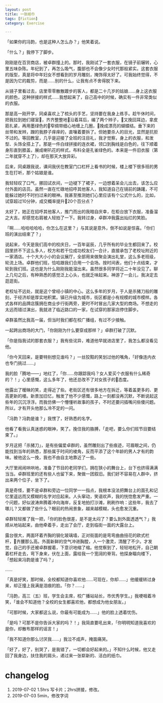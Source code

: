 ```yaml
---
layout: post
title: 一张纸巾
tags: [Fiction]
category: Exercise

---
```


「如果你的冯韵，也是这种人怎么办？」他笑着说。

「什么？」我停下了脚步。

刚刚是在百货商店，被卓群撞上的。那时，我刚试了一套衣服，在镜子前辗转，心里五味杂陈。年纪到了，再怎么吸气，腹部也不会像少女时代那般紧实。这套衣服的版型，真是将中年妇女不想看到的岁月雕刻，掩饰得太好了。可我始终觉得，不是因为它的裁剪，而是……别的什么，让我有点不舍得脱下来。

从镜子里看过去，店里零零散散踱步的客人，都是二十几岁的姑娘……身上这衣服的颜色，这种拼接的样式……我想起来了，自己高中的时候，确实有一件非常类似的衣服。

那是高一刚开学，同桌喜欢上了梳头的手艺，坚持要在我身上练手。趁午休时间，把我拉到她们寝室，齐齐整整地沿着耳后，编了两个辫子，又挽回耳边，拿皮筋扎紧，再用墨绿色的窄绸带细心地缠上几圈，挽成漂亮的蝴蝶结。垂下来的丝带和发辫，蹭的我脖子痒痒的，直嚷着要拆了。但她要杀人的目光，显然是抗拒不过的。等回教室，几乎是迎接了全班的注目礼，我才觉察，身上的衣服，和发型、头饰全搭上了。那是一件白绿拼接的连衣裙，领口到胸线是白色的，往下顺着身形直到膝盖，展成喇叭花的样式，布料全是孔雀绿色的。本来是一件旧衣服（第二年就穿不上了），却在那天大放异彩。

后来，同桌跟我说，课间我伏在教室门口栏杆上看书的时候，楼上楼下很多班的男生在打听，那个姑娘是谁。

我轻轻叹了口气，挪回试衣间，一边褪下了裙子，一边想着呆会儿出去，该怎么应付外面的店员。虽然一直在忙碌地招呼其他客人，我知道自己在镜前的踌躇，不可能躲过她时不时扫过来的眼神。我甚至推测她们心里应该有个公式什么的，比如，试穿超过10分钟，成交概率提升20个百分点？

太好了，她正在招呼其他客人，推门而出的我暗自庆幸，在柜台放下衣服，准备溜之大吉。却感觉右肩被人轻拍了一下。我转过身，卓群冲我露出灿烂的笑脸。

「啊……哈哈哈哈哈，你怎么在这里？」与其说是意外，倒不如说是惊喜。「你们班的演出结束了？」

说起来，今天是我们高中的校庆日，一百年诞辰，几乎所有的毕业生都回来了。校园里挤不下这么多人，校方和若干位成功校友们一合计，直接承包了老校址附近的一家酒店。十个大大小小的会议展厅，全部用来做聚会演出礼堂，这么多老班级，轮流上场。卓群他们班，恰哈跟我们合用一个会场。按时间表，他们十点结束，才轮到我们班。这也是为什么刚刚我能溜出来。虽然很多同学将近二十年没见了。聊上几句之后，有种熟悉的感觉泛上心头，也就乏味起来。神游了一会儿，我决定去逛逛街。

老校址不远处，就是这个曾经小镇的中心。这么多年的岁月，于人是杀猪刀般的雕刻，于经济却是厚实地积累。镇已升级为城市，街区都是小有规模的城市模样。各式各样的品牌店簇拥在商业步行街两旁，更时不时冒出几家大型的商场。不想走的太远而错过演出，我就进了临近路口的一家，在试穿的那家店停住脚步。

卓群虽然比我高一届，但当时我们都在校广播组，有过不少接触。

一起跨出商场的大门，「你刚刚为什么要穿成那样？」卓群打破了沉默。

「你是指我试的那套衣服？」我有些诧异，难道他早就进店里了，我怎么都没看见他。

「你今天回来，是要特别想见谁吗？」一丝狡黠的笑划过他的嘴角，「好像连内衣也专门挑过……」

我的脸「腾地——」地红了，「你……你跟踪我吗？女人爱买个衣服有什么稀奇的？！」心里感慨，这么多年了，他还总改不了对女孩子的态度。

他露出了暧昧的笑，走得近了些。老街区还有很多地方在拆迁，等着盖更多的、更高更新的楼。新景加旧忆，触发了他不少感慨，路上一刻都没再沉默，不断说起这些年的沉沉浮浮。而我仿佛一个懵懂听故事的孩子，不时还要问插嘴问些傻问题。所以，才有开头他那么冷不定的一问。

「冯韵？冯韵是谁？」我愣了，好熟悉的名字。

他看了看我认真迷惑的眼神，笑了。挽住我的胳膊，「走吧，要么你们班节目要结束了。」

岁月这把「杀猪刀」，是有些偏爱卓群的，虽然雕刻出了些痕迹，可眉眼之间，仍能找到当年的熟悉，那些属于时间的棱角，反而平添了这个年龄的男人才有的韵味。被他这么一挽，我也不由自主地靠近了一些。

大厅里闹闹哄哄地，准备了节目的老同学们，拥在狭小的舞台上，台下也挤得满满当当。卓群班里的还有些人也留下来，聚做一团叙旧。我们好不容易在人群中，挤出来两个位子，坐下了。

真是奇怪，要不是卓群和旁边一位同学一一指点，我根本没法把舞台上的面孔和记忆里遥远而又模糊的名字对应起来。人头窜动，笑语欢声，我的恍惚愈发严重。一个问题，好似波涛奔腾着冲向海岸，反复地拍打沙滩，刷刷作响：这些年，我去了哪儿？又都做了些什么？眼前的热闹景象，越来越模糊，头也愈发沉重。

卓群轻轻推了我一把，「你的脸色很差，是不是太闷了？要么到外面透透气？」我顺从地站起来，由他牵着手，走出了会厅，走到临街一面的大露台上。

露台很大，两面环着齐胸的钢化玻璃墙，正对街面的是弯弯曲曲扭花的欧式栏杆，齐腰那么高。外面新鲜的空气冲进胸膛，人一个激灵，清醒了不少。才发觉，自己的手还被卓群握着，下意识地缩了缩。他觉察到了，轻轻地松开，自己朝着栏杆走去，弯下身来，伏在上面，露给我一个宽阔的脊背。他探身瞄向楼下，「想起来冯韵是谁了吗？」

……

「真是好笑，那时候，全校都知道你喜欢他……可现在，你却……」他缓缓转过身来，却正撞上我满是泪痕的脸。「你？……」

「冯韵，高三（五）班，学生会主席，校广播站站长，市优秀学生。」我哽咽着冷笑，「谁会不知道他？全校的女生都喜欢他，都想成为他女朋友。」

「可那时候，大家都这么说，你最有可能成为……」他的脸上透着忧伤。

「是吗？可那不是你告诉大家的吗？！」我简直要吼出来，「你明明知道我喜欢的是你，却散布那样的谣言！」

「我不知道你那么讨厌我……」我泣不成声，掩面痛哭。

「好了，好了，别哭了，是我错了，一切都会好起来的。」不知什么时候，他又走回了我身边，扶住我的肩头，递过来一张崭新的、洁白的纸巾。

# changelog
1. 2019-07-02 1.5hrs 写卡片；2hrs拼接，修改。
2. 2019-07-03 5min，修改字词
